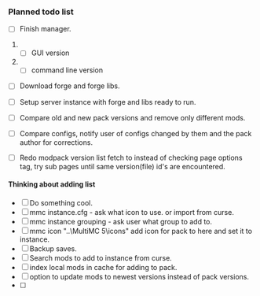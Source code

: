 ### Planned todo list
- [ ] Finish manager.
1. - [ ] GUI version
2. - [ ] command line version
- [ ] Download forge and forge libs.
- [ ] Setup server instance with forge and libs ready to run.
- [ ] Compare old and new pack versions and remove only different mods.
- [ ] Compare configs, notify user of configs changed by them and the pack author for corrections.
- [ ] Redo modpack version list fetch to instead of checking page options tag, try sub pages until same version(file) id's are encountered.






#### Thinking about adding list
- [ ] Do something cool.
- [ ] mmc instance.cfg - ask what icon to use. or import from curse.
- [ ] mmc instance grouping - ask user what group to add to.
- [ ] mmc icon "..\MultiMC 5\icons" add icon for pack to here and set it to instance.
- [ ] Backup saves.
- [ ] Search mods to add to instance from curse.
- [ ] index local mods in cache for adding to pack.
- [ ] option to update mods to newest versions instead of pack versions.
- [ ]






